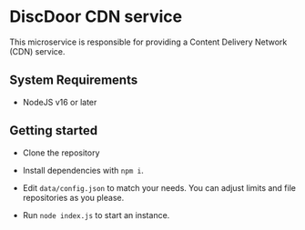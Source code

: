 # DiscDoor CDN service

This microservice is responsible for providing a Content Delivery Network (CDN) service.

## System Requirements
 * NodeJS v16 or later

## Getting started
 - Clone the repository

 - Install dependencies with `npm i`.

 - Edit `data/config.json` to match your needs. You can adjust limits and file repositories as you please.

 - Run `node index.js` to start an instance.